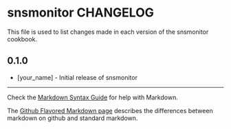 snsmonitor CHANGELOG
====================

This file is used to list changes made in each version of the snsmonitor cookbook.

0.1.0
-----
- [your_name] - Initial release of snsmonitor

- - -
Check the [Markdown Syntax Guide](http://daringfireball.net/projects/markdown/syntax) for help with Markdown.

The [Github Flavored Markdown page](http://github.github.com/github-flavored-markdown/) describes the differences between markdown on github and standard markdown.
